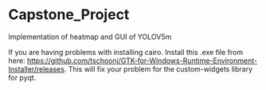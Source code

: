 # Capstone_Project
Implementation of heatmap and GUI of YOLOV5m

If you are having problems with installing cairo.
Install this .exe file from here: https://github.com/tschoonj/GTK-for-Windows-Runtime-Environment-Installer/releases.
This will fix your problem for the custom-widgets library for pyqt.
